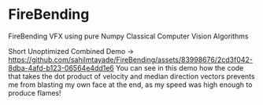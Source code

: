 # FireBending
FireBending VFX using pure Numpy Classical Computer Vision Algorithms

Short Unoptimized Combined Demo ->
https://github.com/sahilmtayade/FireBending/assets/83998676/2cd3f042-8dba-4afd-b123-06564e4dd1e6
You can see in this demo how the code that takes the dot product of velocity and median direction vectors prevents me from blasting my own face at the end, as my speed was high enough to produce flames!
